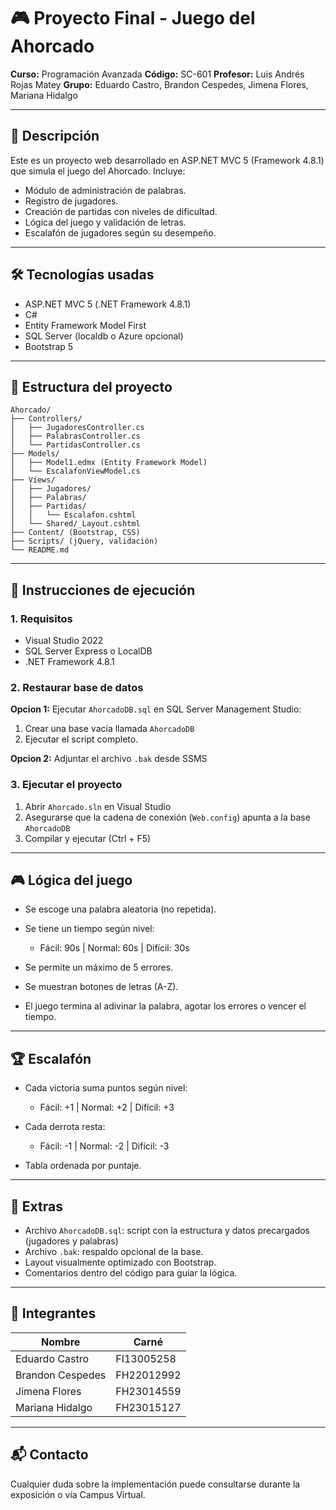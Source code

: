 # 🎮 Proyecto Final - Juego del Ahorcado

**Curso:** Programación Avanzada
**Código:** SC-601
**Profesor:** Luis Andrés Rojas Matey
**Grupo:** Eduardo Castro, Brandon Cespedes, Jimena Flores, Mariana Hidalgo

---

## 🧠 Descripción

Este es un proyecto web desarrollado en ASP.NET MVC 5 (Framework 4.8.1) que simula el juego del Ahorcado. Incluye:

* Módulo de administración de palabras.
* Registro de jugadores.
* Creación de partidas con niveles de dificultad.
* Lógica del juego y validación de letras.
* Escalafón de jugadores según su desempeño.

---

## 🛠 Tecnologías usadas

* ASP.NET MVC 5 (.NET Framework 4.8.1)
* C#
* Entity Framework Model First
* SQL Server (localdb o Azure opcional)
* Bootstrap 5

---

## 📁 Estructura del proyecto

```
Ahorcado/
├── Controllers/
│   ├── JugadoresController.cs
│   ├── PalabrasController.cs
│   └── PartidasController.cs
├── Models/
│   ├── Model1.edmx (Entity Framework Model)
│   └── EscalafonViewModel.cs
├── Views/
│   ├── Jugadores/
│   ├── Palabras/
│   ├── Partidas/
│   │   └── Escalafon.cshtml
│   └── Shared/_Layout.cshtml
├── Content/ (Bootstrap, CSS)
├── Scripts/ (jQuery, validación)
└── README.md
```

---

## 🧩 Instrucciones de ejecución

### 1. Requisitos

* Visual Studio 2022
* SQL Server Express o LocalDB
* .NET Framework 4.8.1

### 2. Restaurar base de datos

**Opcion 1:** Ejecutar `AhorcadoDB.sql` en SQL Server Management Studio:

1. Crear una base vacía llamada `AhorcadoDB`
2. Ejecutar el script completo.

**Opcion 2:** Adjuntar el archivo `.bak` desde SSMS

### 3. Ejecutar el proyecto

1. Abrir `Ahorcado.sln` en Visual Studio
2. Asegurarse que la cadena de conexión (`Web.config`) apunta a la base `AhorcadoDB`
3. Compilar y ejecutar (Ctrl + F5)

---

## 🎮 Lógica del juego

* Se escoge una palabra aleatoria (no repetida).
* Se tiene un tiempo según nivel:

  * Fácil: 90s  | Normal: 60s | Difícil: 30s
* Se permite un máximo de 5 errores.
* Se muestran botones de letras (A-Z).
* El juego termina al adivinar la palabra, agotar los errores o vencer el tiempo.

---

## 🏆 Escalafón

* Cada victoria suma puntos según nivel:

  * Fácil: +1 | Normal: +2 | Difícil: +3
* Cada derrota resta:

  * Fácil: -1 | Normal: -2 | Difícil: -3
* Tabla ordenada por puntaje.

---

## 📄 Extras

* Archivo `AhorcadoDB.sql`: script con la estructura y datos precargados (jugadores y palabras)
* Archivo `.bak`: respaldo opcional de la base.
* Layout visualmente optimizado con Bootstrap.
* Comentarios dentro del código para guiar la lógica.

---

## 🤝 Integrantes

| Nombre           | Carné      |
| ---------------- | ---------- |
| Eduardo Castro   | FI13005258 |
| Brandon Cespedes | FH22012992 |
| Jimena Flores    | FH23014559 |
| Mariana Hidalgo  | FH23015127 |

---

## 📬 Contacto

Cualquier duda sobre la implementación puede consultarse durante la exposición o vía Campus Virtual.

